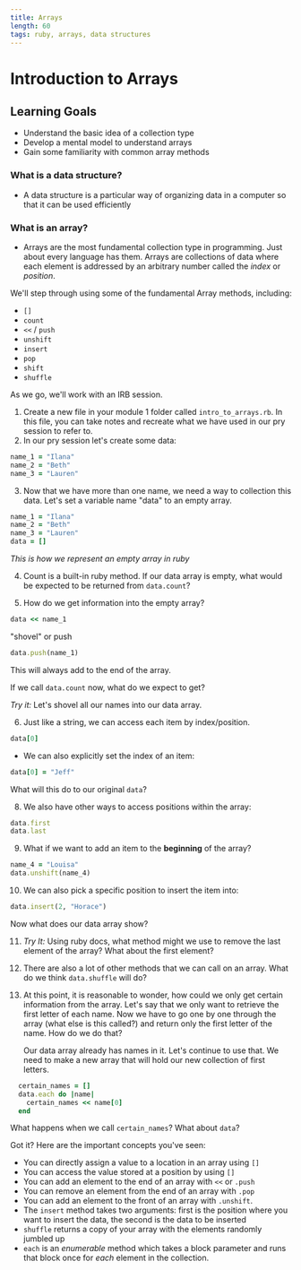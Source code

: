 ```yaml
---
title: Arrays
length: 60
tags: ruby, arrays, data structures
---
```


# Introduction to Arrays

## Learning Goals

*   Understand the basic idea of a collection type
*   Develop a mental model to understand arrays
*   Gain some familiarity with common array methods

### What is a data structure?

-   A data structure is a particular way of organizing data in a computer so that it can be used efficiently

### What is an array?

-   Arrays are the most fundamental collection type in programming. Just about every language has them. Arrays are collections of data where each element is addressed by an arbitrary number called the *index* or *position*.

We'll step through using some of the fundamental Array methods, including:

*   `[]`
*   `count`
*   `<<` / `push`
*   `unshift`
*   `insert`
*   `pop`
*   `shift`
*   `shuffle`

As we go, we'll work with an IRB session.

1.  Create a new file in your module 1 folder called ```intro_to_arrays.rb```. In this file, you can take notes and recreate what we have used in our pry session to refer to.
2.  In our pry session let's create some data:
```ruby
name_1 = "Ilana"
name_2 = "Beth"
name_3 = "Lauren"
```
3.  Now that we have more than one name, we need a way to collection this data. Let's set a variable name "data" to an empty array.
```ruby
name_1 = "Ilana"
name_2 = "Beth"
name_3 = "Lauren"
data = []
```

  *This is how we represent an empty array in ruby*

4.  Count is a built-in ruby method. If our data array is empty, what would be expected to be returned from ```data.count```?

5.  How do we get information into the empty array?
```ruby
data << name_1
```
"shovel" or push
```ruby
data.push(name_1)
```
  This will always add to the end of the array.

  If we call ```data.count``` now, what do we expect to get?

  *Try it:* Let's shovel all our names into our data array.

6.  Just like a string, we can access each item by index/position.
```ruby
data[0]
```

-   We can also explicitly set the index of an item:
```ruby
data[0] = "Jeff"
```
What will this do to our original ```data```?

8.  We also have other ways to access positions within the array:
```ruby
data.first
data.last
```

9.  What if we want to add an item to the **beginning** of the array?
```ruby
name_4 = "Louisa"
data.unshift(name_4)
```

10. We can also pick a specific position to insert the item into:
```ruby
data.insert(2, "Horace")
```
  Now what does our data array show?

11. *Try It:* Using ruby docs, what method might we use to remove the last element of the array? What about the first element?

12. There are also a lot of other methods that we can call on an array. What do we think ```data.shuffle``` will do?

13. At this point, it is reasonable to wonder, how could we only get certain information from the array. Let's say that we only want to retrieve the first letter of each name. Now we have to go one by one through the array (what else is this called?) and return only the first letter of the name. How do we do that?

     Our data array already has names in it. Let's continue to use that. We need to make a new array that will hold our new collection of first letters.
```ruby
  certain_names = []
  data.each do |name|
    certain_names << name[0]
  end
```

  What happens when we call ```certain_names```? What about ```data```?

Got it? Here are the important concepts you've seen:

*   You can directly assign a value to a location in an array using `[]`
*   You can access the value stored at a position by using `[]`
*   You can add an element to the end of an array with `<<` or `.push`
*   You can remove an element from the end of an array with `.pop`
*   You can add an element to the front of an array with `.unshift`.
*   The `insert` method takes two arguments: first is the position where you want to insert the data, the second is the data to be inserted
*   `shuffle` returns a copy of your array with the elements randomly jumbled up
*   `each` is an *enumerable* method which takes a block parameter and runs that block once for *each* element in the collection.
